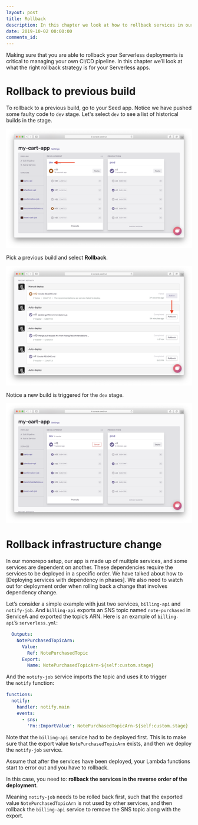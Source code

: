 ```yaml
---
layout: post
title: Rollback
description: In this chapter we look at how to rollback services in our monorepo Serverless app. If we are rolling back services with dependencies, we need to make sure to roll them back in the opposite order they were deployed in.
date: 2019-10-02 00:00:00
comments_id: 
---
```


Making sure that you are able to rollback your Serverless deployments is critical to managing your own CI/CD pipeline. In this chapter we’ll look at what the right rollback strategy is for your Serverless apps.

# Rollback to previous build

To rollback to a previous build, go to your Seed app. Notice we have pushed some faulty code to `dev` stage. Let's select `dev` to see a list of historical builds in the stage.

![](/assets/best-practices/rollback-1.png)

Pick a previous build and select **Rollback**.

![](/assets/best-practices/rollback-2.png)

Notice a new build is triggered for the `dev` stage.

![](/assets/best-practices/rollback-3.png)

# Rollback infrastructure change

In our monorepo setup, our app is made up of multiple services, and some services are dependent on another. These dependencies require the services to be deployed in a specific order. We have talked about how to [Deploying services with dependency in phases]. We also need to watch out for deployment order when rolling back a change that involves dependency change.

Let’s consider a simple example with just two services, `billing-api` and `notify-job`. And `billing-api` exports an SNS topic named `note-purchased` in ServiceA and exported the topic’s ARN. Here is an example of `billing-api`’s `serverless.yml`:
``` yaml
  Outputs:
    NotePurchasedTopicArn:
      Value:
        Ref: NotePurchasedTopic
      Export:
        Name: NotePurchasedTopicArn-${self:custom.stage}
```
And the `notify-job` service imports the topic and uses it to trigger the `notify` function:
``` yaml
functions:
  notify:
    handler: notify.main
    events:
      - sns:
        'Fn::ImportValue': NotePurchasedTopicArn-${self:custom.stage}
```
Note that the `billing-api` service had to be deployed first. This is to make sure that the export value `NotePurchasedTopicArn` exists, and then we deploy the `notify-job` service.

Assume that after the services have been deployed, your Lambda functions start to error out and you have to rollback.

In this case, you need to: **rollback the services in the reverse order of the deployment**.

Meaning `notify-job` needs to be rolled back first, such that the exported value `NotePurchasedTopicArn` is not used by other services, and then rollback the `billing-api` service to remove the SNS topic along with the export.
